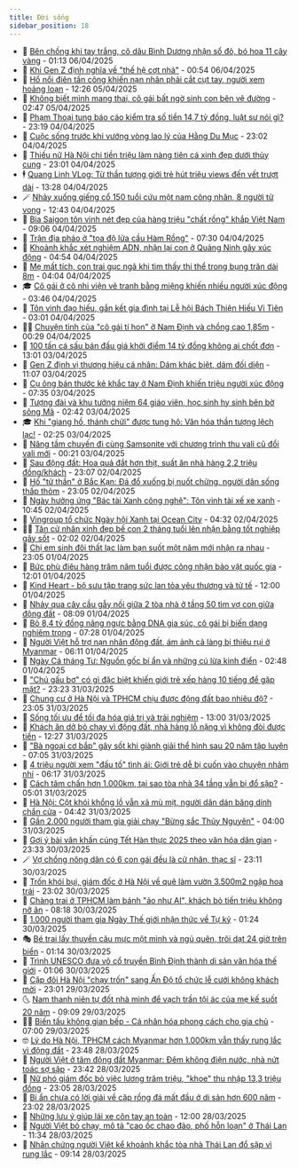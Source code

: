```yaml
---
title: Đời sống
sidebar_position: 18
---
```


<!-- dantri-doi-song:START -->
- 🥳 [Bên chồng khi tay trắng, cô dâu Bình Dương nhận sổ đỏ, bó hoa 11 cây vàng](https://dantri.com.vn/doi-song/ben-chong-khi-tay-trang-co-dau-binh-duong-nhan-so-do-bo-hoa-11-cay-vang-20250405003925932.htm) - 01:13 06/04/2025
- 🌁 [Khi Gen Z định nghĩa về &quot;thế hệ cợt nhả&quot;](https://dantri.com.vn/doi-song/khi-gen-z-dinh-nghia-ve-the-he-cot-nha-20250405153249839.htm) - 00:54 06/04/2025
- 👀 [Hổ nổi điên tấn công khiến nạn nhân phải cắt cụt tay, người xem hoảng loạn](https://dantri.com.vn/doi-song/ho-noi-dien-tan-cong-khien-nan-nhan-phai-cat-cut-tay-nguoi-xem-hoang-loan-20250405114742670.htm) - 12:26 05/04/2025
- 🐻 [Không biết mình mang thai, cô gái bất ngờ sinh con bên vệ đường](https://dantri.com.vn/doi-song/khong-biet-minh-mang-thai-co-gai-bat-ngo-sinh-con-ben-ve-duong-20250405053842915.htm) - 02:47 05/04/2025
- 🦅 [Phạm Thoại tung báo cáo kiểm tra số tiền 14,7 tỷ đồng, luật sư nói gì?](https://dantri.com.vn/doi-song/pham-thoai-tung-bao-cao-kiem-tra-so-tien-147-ty-dong-luat-su-noi-gi-20250404212000388.htm) - 23:19 04/04/2025
- 🦩 [Cuộc sống trước khi vướng vòng lao lý của Hằng Du Mục](https://dantri.com.vn/doi-song/cuoc-song-truoc-khi-vuong-vong-lao-ly-cua-hang-du-muc-20250404195606464.htm) - 23:02 04/04/2025
- 🦏 [Thiếu nữ Hà Nội chi tiền triệu làm nàng tiên cá xinh đẹp dưới thủy cung](https://dantri.com.vn/doi-song/thieu-nu-ha-noi-chi-tien-trieu-lam-nang-tien-ca-xinh-dep-duoi-thuy-cung-20250307145607445.htm) - 23:01 04/04/2025
- 🕴 [Quang Linh VLog: Từ thần tượng giới trẻ hút triệu views đến vết trượt dài](https://dantri.com.vn/doi-song/quang-linh-vlog-tu-than-tuong-gioi-tre-hut-trieu-views-den-vet-truot-dai-20250404192700456.htm) - 13:28 04/04/2025
- 🪄 [Nhảy xuống giếng cổ 150 tuổi cứu một nam công nhân, 8 người tử vong](https://dantri.com.vn/doi-song/nhay-xuong-gieng-co-150-tuoi-cuu-mot-nam-cong-nhan-8-nguoi-tu-vong-20250404162225841.htm) - 12:43 04/04/2025
- 🚦 [Bia Saigon tôn vinh nét đẹp của hàng triệu &quot;chất rồng&quot; khắp Việt Nam](https://dantri.com.vn/doi-song/bia-saigon-ton-vinh-net-dep-cua-hang-trieu-chat-rong-khap-viet-nam-20250404154654255.htm) - 09:06 04/04/2025
- 🤔 [Trận địa pháo ở &quot;tọa độ lửa cầu Hàm Rồng&quot;](https://dantri.com.vn/doi-song/tran-dia-phao-o-toa-do-lua-cau-ham-rong-20250403221159496.htm) - 07:30 04/04/2025
- 🚦 [Khoảnh khắc xét nghiệm ADN, nhận lại con ở Quảng Ninh gây xúc động](https://dantri.com.vn/doi-song/khoanh-khac-xet-nghiem-adn-nhan-lai-con-o-quang-ninh-gay-xuc-dong-20250404111127269.htm) - 04:54 04/04/2025
- 🐎 [Mẹ mất tích, con trai gục ngã khi tìm thấy thi thể trong bụng trăn dài 8m](https://dantri.com.vn/doi-song/me-mat-tich-con-trai-guc-nga-khi-tim-thay-thi-the-trong-bung-tran-dai-8m-20250403233235409.htm) - 04:04 04/04/2025
- 🎓 [Cô gái ở cô nhi viện vẽ tranh bằng miệng khiến nhiều người xúc động](https://dantri.com.vn/doi-song/co-gai-o-co-nhi-vien-ve-tranh-bang-mieng-khien-nhieu-nguoi-xuc-dong-20250328103003320.htm) - 03:46 04/04/2025
- 🐘 [Tôn vinh đạo hiếu, gắn kết gia đình tại Lễ hội Bách Thiện Hiếu Vi Tiên](https://dantri.com.vn/doi-song/ton-vinh-dao-hieu-gan-ket-gia-dinh-tai-le-hoi-bach-thien-hieu-vi-tien-20250404080336516.htm) - 03:01 04/04/2025
- 🧑‍🏫 [Chuyện tình của &quot;cô gái tí hon&quot; ở Nam Định và chồng cao 1,85m](https://dantri.com.vn/doi-song/chuyen-tinh-cua-co-gai-ti-hon-o-nam-dinh-va-chong-cao-185m-20250403200939171.htm) - 00:29 04/04/2025
- 🦒 [100 tấn cá sấu bán đấu giá khởi điểm 14 tỷ đồng không ai chốt đơn](https://dantri.com.vn/doi-song/100-tan-ca-sau-ban-dau-gia-khoi-diem-14-ty-dong-khong-ai-chot-don-20250403180024991.htm) - 13:01 03/04/2025
- 🧰 [Gen Z định vị thương hiệu cá nhân: Dám khác biệt, dám đối diện](https://dantri.com.vn/doi-song/gen-z-dinh-vi-thuong-hieu-ca-nhan-dam-khac-biet-dam-doi-dien-20250402164500437.htm) - 11:07 03/04/2025
- 🧐 [Cụ ông bán thước kẻ khắc tay ở Nam Định khiến triệu người xúc động](https://dantri.com.vn/doi-song/cu-ong-ban-thuoc-ke-khac-tay-o-nam-dinh-khien-trieu-nguoi-xuc-dong-20250403111209737.htm) - 07:35 03/04/2025
- 🌮 [Tượng đài và khu tưởng niệm 64 giáo viên, học sinh hy sinh bên bờ sông Mã](https://dantri.com.vn/doi-song/tuong-dai-va-khu-tuong-niem-64-giao-vien-hoc-sinh-hy-sinh-ben-bo-song-ma-20250402143012165.htm) - 02:42 03/04/2025
- 🎓 [Khi &quot;giang hồ, thánh chửi&quot; được tung hô: Văn hóa thần tượng lệch lạc!](https://dantri.com.vn/doi-song/khi-giang-ho-thanh-chui-duoc-tung-ho-van-hoa-than-tuong-lech-lac-20250403082444402.htm) - 02:25 03/04/2025
- 🚀 [Nâng tầm chuyến đi cùng Samsonite với chương trình thu vali cũ đổi vali mới](https://dantri.com.vn/doi-song/nang-tam-chuyen-di-cung-samsonite-voi-chuong-trinh-thu-vali-cu-doi-vali-moi-20250402213240096.htm) - 00:21 03/04/2025
- 🤖 [Sau động đất: Hoa quả đắt hơn thịt, suất ăn nhà hàng 2,2 triệu đồng/khách](https://dantri.com.vn/doi-song/sau-dong-dat-hoa-qua-dat-hon-thit-suat-an-nha-hang-22-trieu-dongkhach-20250402165931040.htm) - 23:07 02/04/2025
- 🤩 [Hố &quot;tử thần&quot; ở Bắc Kạn: Đá đổ xuống bị nuốt chửng, người dân sống thấp thỏm](https://dantri.com.vn/doi-song/ho-tu-than-o-bac-kan-da-do-xuong-bi-nuot-chung-nguoi-dan-song-thap-thom-20250402195033335.htm) - 23:05 02/04/2025
- 👹 [Ngày hưởng ứng &quot;Bác tài Xanh công nghệ&quot;: Tôn vinh tài xế xe xanh](https://dantri.com.vn/doi-song/ngay-huong-ung-bac-tai-xanh-cong-nghe-ton-vinh-tai-xe-xe-xanh-20250402172142526.htm) - 10:45 02/04/2025
- 🦩 [Vingroup tổ chức Ngày hội Xanh tại Ocean City](https://dantri.com.vn/doi-song/vingroup-to-chuc-ngay-hoi-xanh-tai-ocean-city-20250402112324612.htm) - 04:32 02/04/2025
- 🧑‍🏫 [Tân cử nhân xinh đẹp bế con 2 tháng tuổi lên nhận bằng tốt nghiệp gây sốt](https://dantri.com.vn/doi-song/tan-cu-nhan-xinh-dep-be-con-2-thang-tuoi-len-nhan-bang-tot-nghiep-gay-sot-20250402024843017.htm) - 02:02 02/04/2025
- 🌈 [Chị em sinh đôi thất lạc làm bạn suốt một năm mới nhận ra nhau](https://dantri.com.vn/doi-song/chi-em-sinh-doi-that-lac-lam-ban-suot-mot-nam-moi-nhan-ra-nhau-20250331171957878.htm) - 23:05 01/04/2025
- 💃 [Bức phù điêu hàng trăm năm tuổi được công nhận bảo vật quốc gia](https://dantri.com.vn/doi-song/buc-phu-dieu-hang-tram-nam-tuoi-duoc-cong-nhan-bao-vat-quoc-gia-20250401163809092.htm) - 12:01 01/04/2025
- 💂 [Kind Heart - bộ sưu tập trang sức lan tỏa yêu thương và tử tế](https://dantri.com.vn/doi-song/kind-heart-bo-suu-tap-trang-suc-lan-toa-yeu-thuong-va-tu-te-20250401151209310.htm) - 12:00 01/04/2025
- 🦏 [Nhảy qua cây cầu gẫy nối giữa 2 tòa nhà ở tầng 50 tìm vợ con giữa động đất](https://dantri.com.vn/doi-song/nhay-qua-cay-cau-gay-noi-giua-2-toa-nha-o-tang-50-tim-vo-con-giua-dong-dat-20250401150036499.htm) - 08:09 01/04/2025
- 🤡 [Bỏ 8,4 tỷ đồng nâng ngực bằng DNA gia súc, cô gái bị biến dạng nghiêm trọng](https://dantri.com.vn/doi-song/bo-84-ty-dong-nang-nguc-bang-dna-gia-suc-co-gai-bi-bien-dang-nghiem-trong-20250327023252040.htm) - 07:28 01/04/2025
- 🫶 [Người Việt hỗ trợ nạn nhân động đất, ám ảnh cả làng bị thiêu rụi ở Myanmar](https://dantri.com.vn/doi-song/nguoi-viet-ho-tro-nan-nhan-dong-dat-am-anh-ca-lang-bi-thieu-rui-o-myanmar-20250401002526346.htm) - 06:11 01/04/2025
- 💪 [Ngày Cá tháng Tư: Nguồn gốc bí ẩn và những cú lừa kinh điển](https://dantri.com.vn/doi-song/ngay-ca-thang-tu-nguon-goc-bi-an-va-nhung-cu-lua-kinh-dien-20250401091535199.htm) - 02:48 01/04/2025
- 🦅 [&quot;Chú gấu bơ&quot; có gì đặc biệt khiến giới trẻ xếp hàng 10 tiếng để gặp mặt?](https://dantri.com.vn/doi-song/chu-gau-bo-co-gi-dac-biet-khien-gioi-tre-xep-hang-10-tieng-de-gap-mat-20250325205558794.htm) - 23:23 31/03/2025
- 🧠 [Chung cư ở Hà Nội và TPHCM chịu được động đất bao nhiêu độ?](https://dantri.com.vn/doi-song/chung-cu-o-ha-noi-va-tphcm-chiu-duoc-dong-dat-bao-nhieu-do-20250331203633873.htm) - 23:05 31/03/2025
- 🦅 [Sống tối ưu để tối đa hóa giá trị và trải nghiệm](https://dantri.com.vn/doi-song/song-toi-uu-de-toi-da-hoa-gia-tri-va-trai-nghiem-20250401150353807.htm) - 13:00 31/03/2025
- 💪 [Khách ăn dở bỏ chạy vì động đất, nhà hàng lỗ nặng vì không đòi được tiền](https://dantri.com.vn/doi-song/khach-an-do-bo-chay-vi-dong-dat-nha-hang-lo-nang-vi-khong-doi-duoc-tien-20250331184440512.htm) - 12:27 31/03/2025
- 🧐 [&quot;Bà ngoại cơ bắp&quot; gây sốt khi giành giải thể hình sau 20 năm tập luyện](https://dantri.com.vn/doi-song/ba-ngoai-co-bap-gay-sot-khi-gianh-giai-the-hinh-sau-20-nam-tap-luyen-20250328155624600.htm) - 07:05 31/03/2025
- 👀 [4 triệu người xem &quot;đấu tố&quot; tình ái: Giới trẻ dễ bị cuốn vào chuyện nhảm nhí](https://dantri.com.vn/doi-song/4-trieu-nguoi-xem-dau-to-tinh-ai-gioi-tre-de-bi-cuon-vao-chuyen-nham-nhi-20250331120923916.htm) - 06:17 31/03/2025
- 🎉 [Cách tâm chấn hơn 1.000km, tại sao tòa nhà 34 tầng vẫn bị đổ sập?](https://dantri.com.vn/doi-song/cach-tam-chan-hon-1000km-tai-sao-toa-nha-34-tang-van-bi-do-sap-20250331102626076.htm) - 05:01 31/03/2025
- 💂 [Hà Nội: Cột khói khổng lồ vẫn xả mù mịt, người dân dán băng dính chắn cửa](https://dantri.com.vn/doi-song/ha-noi-cot-khoi-khong-lo-van-xa-mu-mit-nguoi-dan-dan-bang-dinh-chan-cua-20250331104555533.htm) - 04:42 31/03/2025
- 🚀 [Gần 2.000 người tham gia giải chạy &quot;Bừng sắc Thủy Nguyên&quot;](https://dantri.com.vn/doi-song/gan-2000-nguoi-tham-gia-giai-chay-bung-sac-thuy-nguyen-20250331103254254.htm) - 04:00 31/03/2025
- 👹 [Gợi ý bài văn khấn cúng Tết Hàn thực 2025 theo văn hóa dân gian](https://dantri.com.vn/doi-song/goi-y-bai-van-khan-cung-tet-han-thuc-2025-theo-van-hoa-dan-gian-20250330203648138.htm) - 23:33 30/03/2025
- 🪄 [Vợ chồng nông dân có 6 con gái đều là cử nhân, thạc sĩ](https://dantri.com.vn/doi-song/vo-chong-nong-dan-co-6-con-gai-deu-la-cu-nhan-thac-si-20250328093447666.htm) - 23:11 30/03/2025
- 🌁 [Trốn khói bụi, giám đốc ở Hà Nội về quê làm vườn 3.500m2 ngập hoa trái](https://dantri.com.vn/doi-song/tron-khoi-bui-giam-doc-o-ha-noi-ve-que-lam-vuon-3500m2-ngap-hoa-trai-20250328105116827.htm) - 23:02 30/03/2025
- 🌋 [Chàng trai ở TPHCM làm bánh &quot;ảo như AI&quot;, khách bỏ tiền triệu không nỡ ăn](https://dantri.com.vn/doi-song/chang-trai-o-tphcm-lam-banh-ao-nhu-ai-khach-bo-tien-trieu-khong-no-an-20250326201853688.htm) - 08:18 30/03/2025
- 🦆 [1.000 người tham gia Ngày Thế giới nhận thức về Tự kỷ](https://dantri.com.vn/doi-song/1000-nguoi-tham-gia-ngay-the-gioi-nhan-thuc-ve-tu-ky-20250329173938340.htm) - 01:24 30/03/2025
- 🎭 [Bé trai lấy thuyền câu mực một mình và ngủ quên, trôi dạt 24 giờ trên biển](https://dantri.com.vn/doi-song/be-trai-lay-thuyen-cau-muc-mot-minh-va-ngu-quen-troi-dat-24-gio-tren-bien-20250329141246191.htm) - 01:14 30/03/2025
- 🤡 [Trình UNESCO đưa võ cổ truyền Bình Định thành di sản văn hóa thế giới](https://dantri.com.vn/doi-song/trinh-unesco-dua-vo-co-truyen-binh-dinh-thanh-di-san-van-hoa-the-gioi-20250329154226299.htm) - 01:06 30/03/2025
- 🦩 [Cặp đôi Hà Nội &quot;chạy trốn&quot; sang Ấn Độ tổ chức lễ cưới không khách mời](https://dantri.com.vn/doi-song/cap-doi-ha-noi-chay-tron-sang-an-do-to-chuc-le-cuoi-khong-khach-moi-20250327143745668.htm) - 23:01 29/03/2025
- 🌜 [Nam thanh niên tự đốt nhà mình để vạch trần tội ác của mẹ kế suốt 20 năm](https://dantri.com.vn/doi-song/nam-thanh-nien-tu-dot-nha-minh-de-vach-tran-toi-ac-cua-me-ke-suot-20-nam-20250327132202721.htm) - 09:09 29/03/2025
- 🧑‍🏫 [Biến tấu không gian bếp - Cá nhân hóa phong cách cho gia chủ](https://dantri.com.vn/doi-song/bien-tau-khong-gian-bep-ca-nhan-hoa-phong-cach-cho-gia-chu-20250329123924466.htm) - 07:00 29/03/2025
- 🤓 [Lý do Hà Nội, TPHCM cách Myanmar hơn 1.000km vẫn thấy rung lắc vì động đất](https://dantri.com.vn/doi-song/ly-do-ha-noi-tphcm-cach-myanmar-hon-1000km-van-thay-rung-lac-vi-dong-dat-20250328222834154.htm) - 23:48 28/03/2025
- 🤗 [Người Việt ở tâm động đất Myanmar: Đêm không điện nước, nhà nứt toác sợ sập](https://dantri.com.vn/doi-song/nguoi-viet-o-tam-dong-dat-myanmar-dem-khong-dien-nuoc-nha-nut-toac-so-sap-20250328234845182.htm) - 23:42 28/03/2025
- 🦒 [Nữ phó giám đốc bỏ việc lương trăm triệu, &quot;khoe&quot; thu nhập 13,3 triệu đồng](https://dantri.com.vn/doi-song/nu-pho-giam-doc-bo-viec-luong-tram-trieu-khoe-thu-nhap-133-trieu-dong-20250325154634222.htm) - 23:05 28/03/2025
- 💂 [Bí ẩn chưa có lời giải về cặp rồng đá mất đầu ở di sản hơn 600 năm](https://dantri.com.vn/doi-song/bi-an-chua-co-loi-giai-ve-cap-rong-da-mat-dau-o-di-san-hon-600-nam-20250325175131986.htm) - 23:02 28/03/2025
- 🚀 [Những lưu ý giúp lái xe côn tay an toàn](https://dantri.com.vn/doi-song/nhung-luu-y-giup-lai-xe-con-tay-an-toan-20250327161555986.htm) - 12:00 28/03/2025
- 🐲 [Người Việt bỏ chạy, mô tả &quot;cao ốc chao đảo, phố hỗn loạn&quot; ở Thái Lan](https://dantri.com.vn/doi-song/nguoi-viet-bo-chay-mo-ta-cao-oc-chao-dao-pho-hon-loan-o-thai-lan-20250328182621841.htm) - 11:34 28/03/2025
- 🎡 [Nhân chứng người Việt kể khoảnh khắc tòa nhà Thái Lan đổ sập vì rung lắc](https://dantri.com.vn/doi-song/nhan-chung-nguoi-viet-ke-khoanh-khac-toa-nha-thai-lan-do-sap-vi-rung-lac-20250328160457142.htm) - 09:14 28/03/2025<!-- dantri-doi-song:END -->
